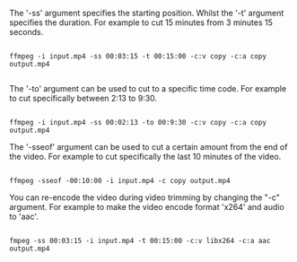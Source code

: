 

The '-ss' argument specifies the starting position. Whilst the '-t' argument specifies the duration. For example to cut 15 minutes from 3 minutes 15 seconds. 

```

ffmpeg -i input.mp4 -ss 00:03:15 -t 00:15:00 -c:v copy -c:a copy output.mp4


```


The '-to' argument can be used to cut to a specific time code. For example to cut specifically between 2:13 to 9:30. 


```

ffmpeg -i input.mp4 -ss 00:02:13 -to 00:9:30 -c:v copy -c:a copy output.mp4

```

The '-sseof' argument can be used to cut a certain amount from the end of the video. For example to cut specifically the last 10 minutes of the video.

```

ffmpeg -sseof -00:10:00 -i input.mp4 -c copy output.mp4

```

You can re-encode the video during video trimming by changing the "-c" argument. For example to make the video encode format 'x264' and audio to 'aac'.

```

fmpeg -ss 00:03:15 -i input.mp4 -t 00:15:00 -c:v libx264 -c:a aac output.mp4

```


